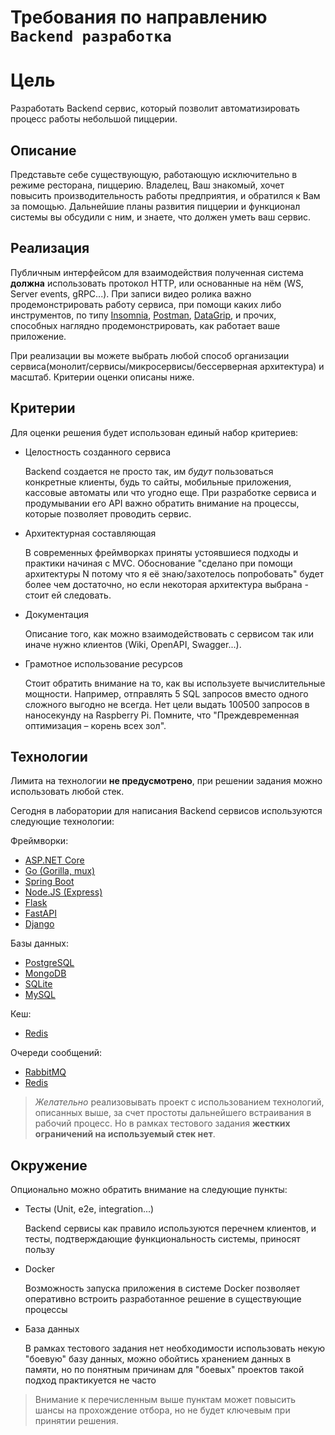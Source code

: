 # Требования по направлению `Backend разработка`

# Цель
Разработать Backend сервис, который позволит автоматизировать процесс работы небольшой пиццерии.

## Описание
Представьте себе существующую, работающую исключительно в режиме ресторана, пиццерию. Владелец, Ваш знакомый, хочет повысить производительность работы предприятия, и обратился к Вам за помощью. Дальнейшие планы развития пиццерии и функционал системы вы обсудили с ним, и знаете, что должен уметь ваш сервис.

## Реализация
Публичным интерфейсом для взаимодействия полученная система **должна** использовать протокол HTTP, или основанные на нём (WS, Server events, gRPC...). При записи видео ролика важно продемонстрировать работу сервиса, при помощи каких либо инструментов, по типу [Insomnia](https://insomnia.rest/), [Postman](https://www.postman.com/), [DataGrip](https://www.jetbrains.com/datagrip/), и прочих, способных наглядно продемонстрировать, как работает ваше приложение.

При реализации вы можете выбрать любой способ организации сервиса(монолит/сервисы/микросервисы/беcсерверная архитектура) и масштаб. Критерии оценки описаны ниже.

## Критерии

Для оценки решения будет использован единый набор критериев:
- Целостность созданного сервиса

    Backend создается не просто так, им *будут* пользоваться конкретные клиенты, будь то сайты, мобильные приложения, кассовые автоматы или что угодно еще. При разработке сервиса и продумывании его API важно обратить внимание на процессы, которые позволяет проводить сервис.
- Архитектурная составляющая

    В современных фреймворках приняты устоявшиеся подходы и практики начиная с MVC. Обоснование "сделано при помощи архитектуры N потому что я её знаю/захотелось попробовать" будет более чем достаточно, но если некоторая архитектура выбрана - стоит ей следовать.
- Документация

    Описание того, как можно взаимодействовать с сервисом так или иначе нужно клиентов (Wiki, OpenAPI, Swagger...).
- Грамотное использование ресурсов

    Стоит обратить внимание на то, как вы используете вычислительные мощности. Например, отправлять 5 SQL запросов вместо одного сложного выгодно не всегда.
    Нет цели выдать 100500 запросов в наносекунду на Raspberry Pi. Помните, что "Преждевременная оптимизация – корень всех зол".

## Технологии

Лимита на технологии **не предусмотрено**, при решении задания можно использовать любой стек.

Сегодня в лаборатории для написания Backend сервисов используются следующие технологии:

Фреймворки:
- [ASP.NET Core](https://dotnet.microsoft.com/learn/aspnet/what-is-aspnet-core)
- [Go (Gorilla, mux)](https://github.com/gorilla/mux)
- [Spring Boot](https://spring.io/projects/spring-boot)
- [Node.JS (Express)](https://nodejs.org/en/)
- [Flask](https://flask.palletsprojects.com/)
- [FastAPI](https://fastapi.tiangolo.com/)
- [Django](https://www.djangoproject.com/)

Базы данных:
- [PostgreSQL](https://www.postgresql.org/)
- [MongoDB](https://www.mongodb.com/)
- [SQLite](https://www.sqlite.org/index.html)
- [MySQL](https://www.mysql.com/)

Кеш:
- [Redis](https://redis.io/)

Очереди сообщений:
- [RabbitMQ](https://www.rabbitmq.com/)
- [Redis](https://redis.io/)

> _Желательно_ реализовывать проект с использованием технологий, описанных выше, за счет простоты дальнейшего встраивания в рабочий процесс. Но в рамках тестового задания **жестких ограничений на используемый стек нет**.

## Окружение

Опционально можно обратить внимание на следующие пункты:
- Тесты (Unit, e2e, integration...)

    Backend сервисы как правило используются перечнем клиентов, и тесты, подтверждающие функциональность системы, приносят пользу
- Docker

    Возможность запуска приложения в системе Docker позволяет оперативно встроить разработанное решение в существующие процессы
- База данных

    В рамках тестового задания нет необходимости использовать некую "боевую" базу данных, можно обойтись хранением данных в памяти, но по понятным причинам для "боевых" проектов такой подход практикуется не часто

> Внимание к перечисленным выше пунктам может повысить шансы на прохождение отбора, но не будет ключевым при принятии решения.

